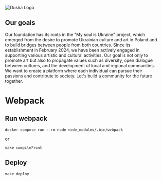 ![Dusha Logo](https://dusha-fund.com/wp-content/themes/dusha-wp-theme/assets/images/dusha-logo.svg)

## Our goals
Our foundation has its roots in the "My soul is Ukraine" project, which emerged from the desire to promote Ukrainian culture and art in Poland and to build bridges between people from both countries. Since its establishment in February 2024, we have been actively engaged in supporting various artistic and cultural activities. Our goal is not only to promote art but also to propagate values such as diversity, open dialogue between cultures, and the development of local and regional communities. 
We want to create a platform where each individual can pursue their passions and contribute to society. Let's build a community for the future together.


# Webpack

## Run webpack 
```
docker compose run --rm node node_modules/.bin/webpack
```
or
```
make compileFront
```

## Deploy
```
make deploy
```
